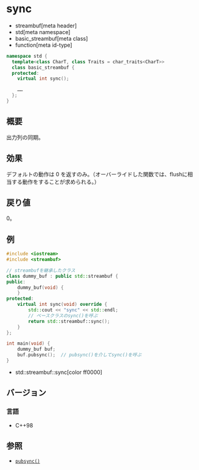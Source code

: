 # sync
* streambuf[meta header]
* std[meta namespace]
* basic_streambuf[meta class]
* function[meta id-type]

```cpp
namespace std {
  template<class CharT, class Traits = char_traits<CharT>>
  class basic_streambuf {
  protected:
    virtual int sync();

    ……
  };
}
```

## 概要
出力列の同期。

## 効果
デフォルトの動作は 0 を返すのみ。（オーバーライドした関数では、flushに相当する動作をすることが求められる。）

## 戻り値
0。

## 例
```cpp example
#include <iostream>
#include <streambuf>

// streambufを継承したクラス
class dummy_buf : public std::streambuf {
public:
    dummy_buf(void) {
    }
protected:
    virtual int sync(void) override {
        std::cout << "sync" << std::endl;
        // ベースクラスのsync()を呼ぶ
        return std::streambuf::sync();
    }
};

int main(void) {
    dummy_buf buf;
    buf.pubsync();  // pubsync()を介してsync()を呼ぶ
}
```
* std::streambuf::sync[color ff0000]

## バージョン
### 言語
- C++98

## 参照
- [`pubsync()`](pubsync.md)
